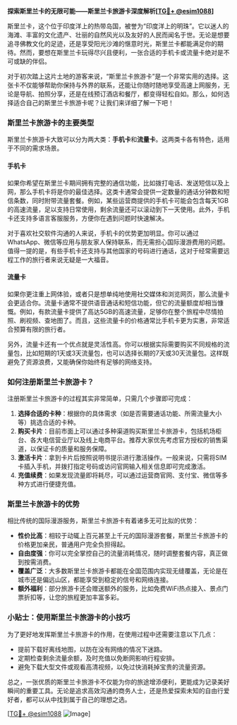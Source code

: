 **探索斯里兰卡的无限可能——斯里兰卡旅游卡深度解析[[TG💪+ @esim1088](https://t.me/s/esim1088)]**

斯里兰卡，这个位于印度洋上的热带岛国，被誉为“印度洋上的明珠”。它以迷人的海滩、丰富的文化遗产、壮丽的自然风光以及友好的人民而闻名于世。无论是想要追寻佛教文化的足迹，还是享受阳光沙滩的惬意时光，斯里兰卡都能满足你的期待。然而，要想在斯里兰卡玩得尽兴且便利，一张合适的手机卡或流量卡绝对是不可或缺的伴侣。

对于初次踏上这片土地的游客来说，“斯里兰卡旅游卡”是一个非常实用的选择。这张卡不仅能够帮助你保持与外界的联系，还能让你随时随地享受高速上网服务，无论是导航、拍照分享，还是在线预订酒店和餐厅，都变得轻松自如。那么，如何选择适合自己的斯里兰卡旅游卡呢？让我们来详细了解一下吧！

### 斯里兰卡旅游卡的主要类型

斯里兰卡旅游卡大致可以分为两大类：**手机卡**和**流量卡**。这两类卡各有特色，适用于不同的需求场景。

#### 手机卡

如果你希望在斯里兰卡期间拥有完整的通信功能，比如拨打电话、发送短信以及上网，那么手机卡将是你的最佳选择。这类卡通常会提供一定数量的通话分钟数和短信条数，同时附带流量套餐。例如，某些运营商提供的手机卡可能会包含每天1GB的高速流量，足以支持日常使用，剩余流量还可以滚动到下一天使用。此外，手机卡还支持多语言客服服务，方便你在遇到问题时快速解决。

对于喜欢社交软件沟通的人来说，手机卡的优势更加明显。你可以通过WhatsApp、微信等应用与朋友家人保持联系，而无需担心国际漫游费用的问题。值得一提的是，有些手机卡还支持与其他国家的号码进行通话，这对于经常需要远程工作的旅行者来说无疑是一大福音。

#### 流量卡

如果你更注重上网体验，或者只是想单纯地使用社交媒体和浏览网页，那么流量卡会更适合你。流量卡通常不提供语音通话和短信功能，但它的流量额度却相当慷慨。例如，有款流量卡提供了高达5GB的高速流量，足够你在整个旅程中尽情拍照、刷视频、查地图了。而且，这些流量卡的价格通常比手机卡更为实惠，非常适合预算有限的旅行者。

另外，流量卡还有一个优点就是灵活性高。你可以根据实际需要购买不同规格的流量包，比如短期的1天或3天流量包，也可以选择长期的7天或30天流量包。这样既避免了资源浪费，又能确保你始终有足够的网络支持。

### 如何注册斯里兰卡旅游卡？

注册斯里兰卡旅游卡的过程其实非常简单，只需几个步骤即可完成：

1. **选择合适的卡种**：根据你的具体需求（如是否需要通话功能、所需流量大小等）挑选合适的卡种。
2. **购买卡片**：目前市面上可以通过多种渠道购买斯里兰卡旅游卡，包括机场柜台、各大电信营业厅以及线上电商平台。推荐大家优先考虑官方授权的销售渠道，以保证卡的质量和服务保障。
3. **激活卡片**：拿到卡片后按照说明书提示进行激活操作。一般来说，只需将SIM卡插入手机，并拨打指定号码或访问官网输入相关信息即可完成激活。
4. **充值续费**：如果发现流量即将耗尽，可以通过运营商官网、支付宝、微信等多种方式进行便捷充值。

### 斯里兰卡旅游卡的优势

相比传统的国际漫游服务，斯里兰卡旅游卡有着诸多无可比拟的优势：

- **性价比高**：相较于动辄上百元甚至上千元的国际漫游套餐，斯里兰卡旅游卡的价格更加亲民，普通用户完全负担得起。
- **自由度强**：你可以完全掌控自己的流量消耗情况，随时调整套餐内容，真正做到按需消费。
- **覆盖广泛**：大多数斯里兰卡旅游卡都能在全国范围内实现无缝覆盖，无论是在城市还是偏远山区，都能享受到稳定的信号和网络连接。
- **额外福利**：部分旅游卡还会赠送额外的服务，比如免费WiFi热点接入、景点门票折扣等，让您的旅程更加丰富多彩。

### 小贴士：使用斯里兰卡旅游卡的小技巧

为了更好地发挥斯里兰卡旅游卡的作用，在使用过程中还需要注意以下几点：

- 提前下载好离线地图，以防在没有网络的情况下迷路。
- 定期检查剩余流量余额，及时充值以免断网影响行程安排。
- 避免下载大型文件或观看高清视频，以免过快消耗掉宝贵的流量资源。

总之，一张优质的斯里兰卡旅游卡不仅能为你的旅途增添便利，更能成为记录美好瞬间的重要工具。无论是追求高效沟通的商务人士，还是热爱探索未知的自由行爱好者，都可以从中找到属于自己的理想之选。

[[TG💪+ @esim1088](https://t.me/s/esim1088) ![Image](https://i.postimg.cc/4NQfJmqS/Snipaste-2025-05-13-00-14-12.png)]